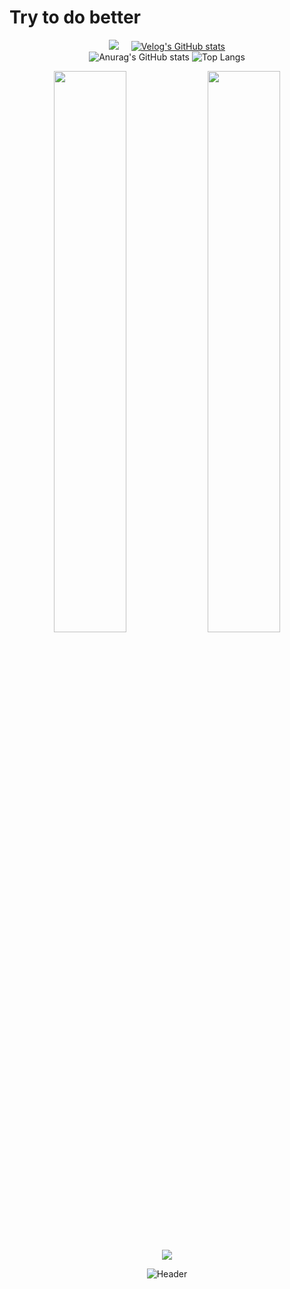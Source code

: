 # Try to do better
<!---
dbwpghks56/dbwpghks56 is a ✨ special ✨ repository because its `README.md` (this file) appears on your GitHub profile.
You can click the Preview link to take a look at your changes.
--->
<div align="center">

<a href="https://hits.seeyoufarm.com"><img src="https://hits.seeyoufarm.com/api/count/incr/badge.svg?url=https%3A%2F%2Fgithub.com%2Fdbwpghks56&count_bg=%2379C83D&title_bg=%23555555&icon=&icon_color=%23E7E7E7&title=hits&edge_flat=false"/></a>
&nbsp; &nbsp; 
[![Velog's GitHub stats](https://velog-readme-stats.vercel.app/api/badge?name=JeaHwan)](https://velog.io/@dbwpghks56) <br>
![Anurag's GitHub stats](https://github-readme-stats-git-masterrstaa-rickstaa.vercel.app/api?username=dbwpghks56&show_icons=true&theme=dark)
![Top Langs](https://github-readme-stats.vercel.app/api/top-langs/?username=dbwpghks56&hide_progress=true)<br>
<div>
  <a>
    <img src="https://velog-readme-stats.vercel.app/api/list?name=dbwpghks56" width="48%" />
  </a>
  <a>
    <img src="https://velog-readme-stats.vercel.app/api?name=dbwpghks56" width="48%" />
  </a>
</div>

![](http://github-profile-summary-cards.vercel.app/api/cards/profile-details?username=dbwpghks56&theme=nord_dark)
<!-- [![trophy](https://github-profile-trophy.vercel.app/?username=dbwpghks56&theme=oldie)](https://github.com/ryo-ma/github-profile-trophy) -->
<!-- [![Ashutosh's github activity graph](https://github-readme-activity-graph.vercel.app/graph?username=dbwpghks56&theme=tokyo-night)](https://github.com/ashutosh00710/github-readme-activity-graph) -->
![Header](https://capsule-render.vercel.app/api?type=waving&color=gradient&customColorList=0,2,2,5,5&height=200&section=footer)<br>
</div>
